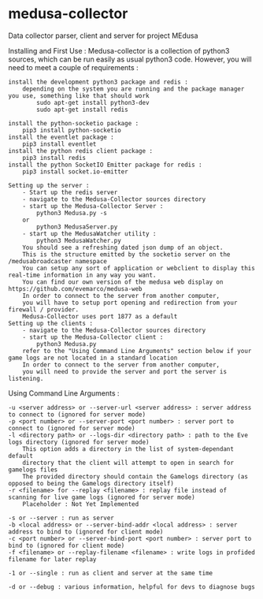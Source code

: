 # medusa-collector
Data collector parser, client and server for project MEdusa


Installing and First Use : 
	Medusa-collector is a collection of python3 sources, which can be run easily as usual python3 code.
	However, you will need to meet a couple of requirements :
	
	install the development python3 package and redis :
		depending on the system you are running and the package manager you use, something like that should work
			sudo apt-get install python3-dev
			sudo apt-get install redis
	
	install the python-socketio package :
		pip3 install python-socketio
	install the eventlet package :
		pip3 install eventlet
	install the python redis client package :
		pip3 install redis
	install the python SocketIO Emitter package for redis :
		pip3 install socket.io-emitter

	Setting up the server :
		- Start up the redis server
		- navigate to the Medusa-Collector sources directory
		- start up the Medusa-Collector Server :
			python3 Medusa.py -s 
		or 
			python3 MedusaServer.py
		- start up the MedusaWatcher utility :
			python3 MedusaWatcher.py
		You should see a refreshing dated json dump of an object. 
		This is the structure emitted by the socketio server on the /medusabroadcaster namespace
		You can setup any sort of application or webclient to display this real-time information in any way you want.
		You can find our own version of the medusa web display on https://github.com/evemarco/medusa-web
		In order to connect to the server from another computer, 
		you will have to setup port opening and redirection from your firewall / provider. 
		Medusa-Collector uses port 1877 as a default
	Setting up the clients :
		- navigate to the Medusa-Collector sources directory
		- start up the Medusa-Collector client :
			python3 Medusa.py
		refer to the "Using Command Line Arguments" section below if your game logs are not located in a standard location
		In order to connect to the server from another computer, 
		you will need to provide the server and port the server is listening.
		


	
Using Command Line Arguments :

	-u <server address> or --server-url <server address> : server address to connect to (ignored for server mode)
	-p <port number> or --server-port <port number> : server port to connect to (ignored for server mode)
	-l <directory path> or --logs-dir <directory path> : path to the Eve logs directory (ignored for server mode)
		This option adds a directory in the list of system-dependant default 
		directory that the client will attempt to open in search for gamelogs files
		The provided directory should contain the Gamelogs directory (as opposed to being the Gamelogs directory itself)
	-r <filename> for --replay <filename> : replay file instead of scanning for live game logs (ignored for server mode)
		Placeholder : Not Yet Implemented

	-s or --server : run as server
	-b <local address> or --server-bind-addr <local address> : server address to bind to (ignored for client mode)
	-c <port number> or --server-bind-port <port number> : server port to bind to (ignored for client mode)
	-f <filename> or --replay-filename <filename> : write logs in profided filename for later replay
	
	-1 or --single : run as client and server at the same time

	-d or --debug : various information, helpful for devs to diagnose bugs

